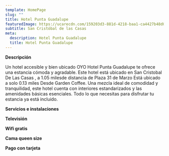 ```yaml
---
template: HomePage
slug: ""
title: Hotel Punta Guadalupe
featuredImage: https://ucarecdn.com/159203d3-881d-4218-baa1-ca4427b48d0d/
subtitle: San Cristóbal de las Casas
meta:
  description: Hotel Punta Guadalupe
  title: Hotel Punta Guadalupe
---
```

**Descripción**

Un hotel accesible y bien ubicado OYO Hotel Punta Guadalupe te ofrece una estancia cómoda y agradable. Este hotel está ubicado en San Cristobal De Las Casas , a 1.05 milesde distancia de Plaza 31 de Marzo Está ubicado a solo 0.13 miles Desde Garden Coffee. Una mezcla ideal de comodidad y tranquilidad, este hotel cuenta con interiores estandarizados y las amenidades básicas esenciales. Todo lo que necesitas para disfrutar tu estancia ya está incluido.

**Servicios e instalaciones**

**Televisión**

**Wifi gratis**

**Cama queen size**

**Pago con tarjeta**